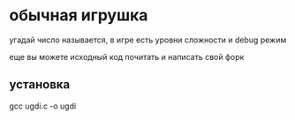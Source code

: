 # обычная игрушка #
угадай число называется, в игре есть уровни сложности и debug режим

еще вы можете исходный код почитать и написать свой форк

## установка ##

gcc ugdi.c -o ugdi

